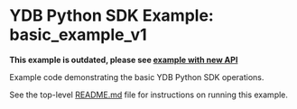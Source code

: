 # YDB Python SDK Example: basic_example_v1

**This example is outdated, please see [example with new API](../basic_example_v2/)**

Example code demonstrating the basic YDB Python SDK operations.

See the top-level [README.md](../README.md) file for instructions on running this example.
